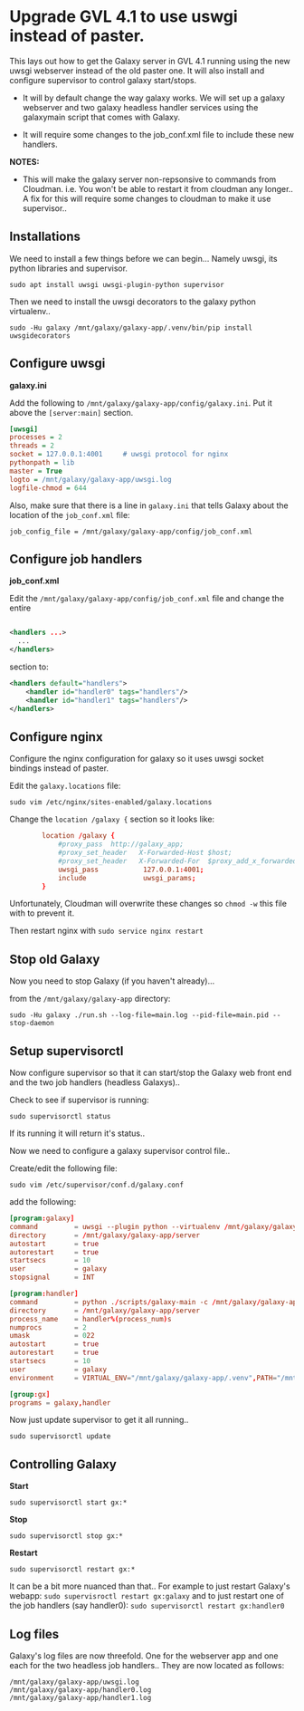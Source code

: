 # Upgrade GVL 4.1 to use uswgi instead of paster.

This lays out how to get the Galaxy server in GVL 4.1 running using the new uwsgi webserver instead of the old paster one. It will also install and configure supervisor to control galaxy start/stops.

* It will by default change the way galaxy works. We will set up a galaxy webserver and two galaxy headless handler services using the galaxymain script that comes with Galaxy.

* It will require some changes to the job_conf.xml file to include these new handlers.

**NOTES:**

* This will make the galaxy server non-repsonsive to commands from Cloudman. i.e. You won't be able to restart it from cloudman any longer.. A fix for this will require some changes to cloudman to make it use supervisor..

## Installations

We need to install a few things before we can begin... Namely uwsgi, its python libraries and supervisor.

`sudo apt install uwsgi uwsgi-plugin-python supervisor`

Then we need to install the uwsgi decorators to the galaxy python virtualenv..

`sudo -Hu galaxy /mnt/galaxy/galaxy-app/.venv/bin/pip install uwsgidecorators`

## Configure uwsgi

**galaxy.ini**

Add the following to `/mnt/galaxy/galaxy-app/config/galaxy.ini`. Put it above the `[server:main]` section.

```ini
[uwsgi]
processes = 2
threads = 2
socket = 127.0.0.1:4001     # uwsgi protocol for nginx
pythonpath = lib
master = True
logto = /mnt/galaxy/galaxy-app/uwsgi.log
logfile-chmod = 644
```

Also, make sure that there is a line in `galaxy.ini` that tells Galaxy about the location of the `job_conf.xml` file:

`job_config_file = /mnt/galaxy/galaxy-app/config/job_conf.xml`

## Configure job handlers

**job_conf.xml**

Edit the `/mnt/galaxy/galaxy-app/config/job_conf.xml` file and change the entire
```xml

<handlers ...>
  ...
</handlers>
```
section to:

```xml
<handlers default="handlers">
    <handler id="handler0" tags="handlers"/>
    <handler id="handler1" tags="handlers"/>
</handlers>
```

## Configure nginx

Configure the nginx configuration for galaxy so it uses uwsgi socket bindings instead of paster.

Edit the `galaxy.locations` file:

`sudo vim /etc/nginx/sites-enabled/galaxy.locations`

Change the `location /galaxy {` section so it looks like:
  
```conf
        location /galaxy {
            #proxy_pass  http://galaxy_app;
            #proxy_set_header   X-Forwarded-Host $host;
            #proxy_set_header   X-Forwarded-For  $proxy_add_x_forwarded_for;
            uwsgi_pass           127.0.0.1:4001;
            include              uwsgi_params;
        }
```

Unfortunately, Cloudman will overwrite these changes so `chmod -w` this file with to prevent it.

Then restart nginx with `sudo service nginx restart`

## Stop old Galaxy

Now you need to stop Galaxy (if you haven't already)...

from the `/mnt/galaxy/galaxy-app` directory:

`sudo -Hu galaxy ./run.sh --log-file=main.log --pid-file=main.pid --stop-daemon`

## Setup supervisorctl

Now configure supervisor so that it can start/stop the Galaxy web front end and the two job handlers (headless Galaxys)..

Check to see if supervisor is running:

`sudo supervisorctl status`

If its running it will return it's status..

Now we need to configure a galaxy supervisor control file..

Create/edit the following file:

`sudo vim /etc/supervisor/conf.d/galaxy.conf`

add the following:

```conf
[program:galaxy]
command         = uwsgi --plugin python --virtualenv /mnt/galaxy/galaxy-app/.venv --ini-paste /mnt/galaxy/galaxy-app/config/galaxy.ini
directory       = /mnt/galaxy/galaxy-app/server
autostart       = true
autorestart     = true
startsecs       = 10
user            = galaxy
stopsignal      = INT

[program:handler]
command         = python ./scripts/galaxy-main -c /mnt/galaxy/galaxy-app/config/galaxy.ini --server-name=handler%(process_num)s --log-file /mnt/galaxy/galaxy-app/handler%(process_num)s.log
directory       = /mnt/galaxy/galaxy-app/server
process_name    = handler%(process_num)s
numprocs        = 2
umask           = 022
autostart       = true
autorestart     = true
startsecs       = 10
user            = galaxy
environment     = VIRTUAL_ENV="/mnt/galaxy/galaxy-app/.venv",PATH="/mnt/galaxy/galaxy-app/.venv/bin:%(ENV_PATH)s"

[group:gx]
programs = galaxy,handler
```

Now just update supervisor to get it all running..

`sudo supervisorctl update`

## Controlling Galaxy

**Start**

`sudo supervisorctl start gx:*`

**Stop**

`sudo supervisorctl stop gx:*`

**Restart**

`sudo supervisorctl restart gx:*`

It can be a bit more nuanced than that.. For example to just restart Galaxy's webapp: `sudo supervisroctl restart gx:galaxy` and to just restart one of the job handlers (say handler0): `sudo supervisorctl restart gx:handler0` 

## Log files

Galaxy's log files are now threefold. One for the webserver app and one each for the two headless job handlers.. They are now located as follows:

```
/mnt/galaxy/galaxy-app/uwsgi.log
/mnt/galaxy/galaxy-app/handler0.log
/mnt/galaxy/galaxy-app/handler1.log
```